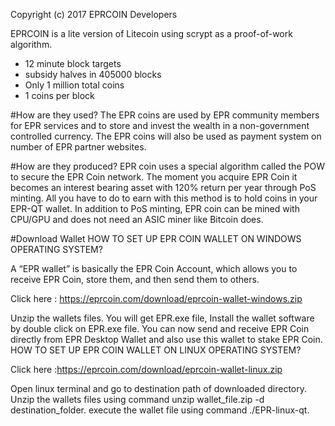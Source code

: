 
Copyright (c) 2017 EPRCOIN Developers


EPRCOIN is a lite version of Litecoin using scrypt as a proof-of-work algorithm.
 - 12 minute block targets
 - subsidy halves in 405000 blocks 
 - Only 1 million total coins
 - 1 coins per block

#How are they used? The EPR coins are used by EPR community members for EPR services and to store and invest the wealth in a non-government controlled currency. The EPR coins will also be used as payment system on number of EPR partner websites.

#How are they produced? EPR coin uses a special algorithm called the POW to secure the EPR Coin network. The moment you acquire EPR Coin it becomes an interest bearing asset with 120% return per year through PoS minting. All you have to do to earn with this method is to hold coins in your EPR-QT wallet. In addition to PoS minting, EPR coin can be mined with CPU/GPU and does not need an ASIC miner like Bitcoin does.

#Download Wallet HOW TO SET UP EPR COIN WALLET ON WINDOWS OPERATING SYSTEM?

A “EPR wallet” is basically the EPR Coin Account, which allows you to receive EPR Coin, store them, and then send them to others.

Click here : https://eprcoin.com/download/eprcoin-wallet-windows.zip

Unzip the wallets files.
You will get EPR.exe file, Install the wallet software by double click on EPR.exe file.
You can now send and receive EPR Coin directly from EPR Desktop Wallet and also use this wallet to stake EPR Coin.
HOW TO SET UP EPR COIN WALLET ON LINUX OPERATING SYSTEM?

Click here :https://eprcoin.com/download/eprcoin-wallet-linux.zip

Open linux terminal and go to destination path of downloaded directory.
Unzip the wallets files using command unzip wallet_file.zip -d destination_folder.
execute the wallet file using command ./EPR-linux-qt.


